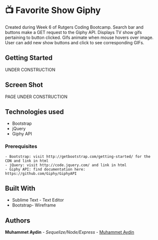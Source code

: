 # :tv:  Favorite Show Giphy

Created during Week 6 of Rutgers Coding Bootcamp. Search bar and buttons make a GET request to the Giphy API. Displays TV show gifs pertaining to button clicked. Gifs animate when mouse hovers over image. User can add new show buttons and click to see corresponding GIFs.

## Getting Started
UNDER CONSTRUCTION

## Screen Shot

PAGE UNDER CONSTRUCTION

## Technologies used
- Bootstrap
- jQuery
- Giphy API

### Prerequisites

```
- Bootstrap: visit http://getbootstrap.com/getting-started/ for the CDN and link in html
- jQuery: visit http://code.jquery.com/ and link in html
- Giphy API: find documentation here: https://github.com/Giphy/GiphyAPI
```

## Built With

* Sublime Text - Text Editor
* Bootstrap- Wireframe

## Authors
**Muhammet Aydin** - *Sequelize/Node/Express* - [Muhammet Aydin](https://github.com/muhammeta7)